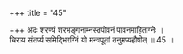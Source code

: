 +++
title = "45"

+++
अदः शरण्यं शरभङ्गनाम्नस्तपोवनं पावनमाहिताग्नेः ।  
चिराय संतर्प्य समिद्भिरग्निं यो मन्त्रपूतां तनुमप्यहौषीत् ॥ 45 ॥